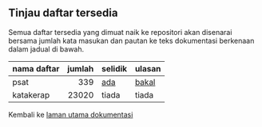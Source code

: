 ---
---

## Tinjau daftar tersedia

Semua daftar tersedia yang dimuat naik ke repositori akan
disenarai bersama jumlah kata masukan dan pautan ke teks
dokumentasi berkenaan dalam jadual di bawah.

| nama daftar     | jumlah  | selidik      | ulasan       |
| --------------- | ------: | ------------ | ------------ |
| psat            | 339     | [ada][AA1]   | [bakal][UN1] |
| katakerap       | 23020   | tiada        | tiada        |

Kembali ke [laman utama dokumentasi][LUD]


  [LUD]: index.md
  [AA1]: angka/psat.md
  [UN1]: ulasan/psat.md
